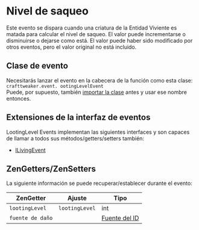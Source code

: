 # Nivel de saqueo

Este evento se dispara cuando una criatura de la Entidad Viviente es matada para calcular el nivel de saqueo. El valor puede incrementarse o disminuirse o dejarse como está. El valor puede haber sido modificado por otros eventos, pero el valor original no está incluido.

## Clase de evento
Necesitarás lanzar el evento en la cabecera de la función como esta clase:  
`crafttweaker.event. ootingLevelEvent`  
Puede, por supuesto, también [importar la clase](/AdvancedFunctions/Import/) antes y usar ese nombre entonces.

## Extensiones de la interfaz de eventos
LootingLevel Events implementan las siguientes interfaces y son capaces de llamar a todos sus métodos/getters/setters también:

- [ILivingEvent](/Vanilla/Events/Events/ILivingEvent/)


## ZenGetters/ZenSetters
La siguiente información se puede recuperar/establecer durante el evento:

| ZenGetter        | Ajuste         | Tipo                                            |
| ---------------- | -------------- | ----------------------------------------------- |
| `lootingLevel`   | `lootingLevel` | int                                             |
| `fuente de daño` |                | [Fuente del ID](/Vanilla/Damage/IDamageSource/) |
